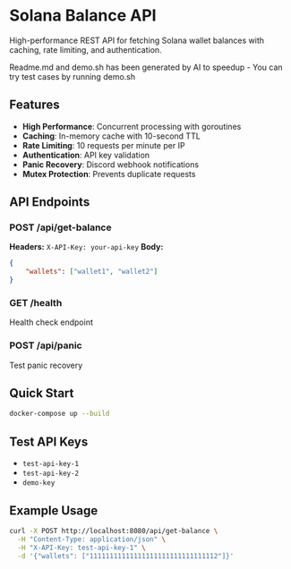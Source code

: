 # Solana Balance API

High-performance REST API for fetching Solana wallet balances with caching, rate limiting, and authentication.

Readme.md and demo.sh has been generated by AI to speedup - You can try test cases by running demo.sh

## Features

- **High Performance**: Concurrent processing with goroutines
- **Caching**: In-memory cache with 10-second TTL
- **Rate Limiting**: 10 requests per minute per IP
- **Authentication**: API key validation
- **Panic Recovery**: Discord webhook notifications
- **Mutex Protection**: Prevents duplicate requests

## API Endpoints

### POST /api/get-balance
**Headers:** `X-API-Key: your-api-key`
**Body:**
```json
{
    "wallets": ["wallet1", "wallet2"]
}
```

### GET /health
Health check endpoint

### POST /api/panic
Test panic recovery

## Quick Start

```bash
docker-compose up --build
```

## Test API Keys
- `test-api-key-1`
- `test-api-key-2` 
- `demo-key`

## Example Usage

```bash
curl -X POST http://localhost:8080/api/get-balance \
  -H "Content-Type: application/json" \
  -H "X-API-Key: test-api-key-1" \
  -d '{"wallets": ["11111111111111111111111111111112"]}'
```
